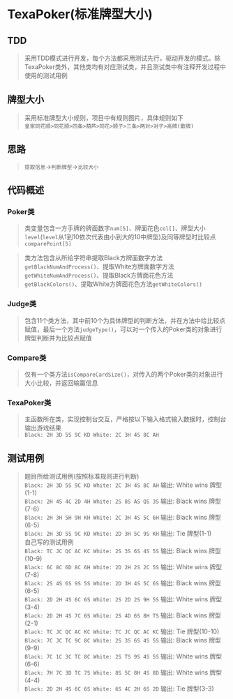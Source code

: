 # TexaPoker(标准牌型大小)

## TDD
> 采用TDD模式进行开发，每个方法都采用测试先行，驱动开发的模式。除TexaPoker类外，其他类均有对应测试类，并且测试类中有注释开发过程中使用的测试用例

## 牌型大小
> 采用标准牌型大小规则，项目中有规则图片，具体规则如下  
> `皇家同花顺>同花顺>四条>葫芦>同花>顺子>三条>两对>对子>高牌(散牌)`

## 思路
> `提取信息`->`判断牌型`->`比较大小`

## 代码概述
### Poker类
> 类变量包含一方手牌的牌面数字`num[5]`、牌面花色`col[]`、牌型大小`level`(`level`从1到10依次代表由小到大的10中牌型)及同等牌型时比较点`comparePoint[5]`

> 类方法包含从所给字符串提取Black方牌面数字方法`getBlackNumAndProcess()`、提取White方牌面数字方法`getWhiteNumAndProcess()`、提取Black方牌面花色方法`getBlackColors()`、提取White方牌面花色方法`getWhiteColors()`

### Judge类
> 包含11个类方法，其中前10个为具体牌型的判断方法，并在方法中给比较点赋值，最后一个方法`judgeType()`，可以对一个传入的Poker类的对象进行牌型判断并为比较点赋值

### Compare类
> 仅有一个类方法`isCompareCardSize()`，对传入的两个Poker类的对象进行大小比较，并返回输赢信息

### TexaPoker类
> 主函数所在类，实现控制台交互，严格按以下输入格式输入数据时，控制台输出游戏结果  
`Black: 2H 3D 5S 9C KD White: 2C 3H 4S 8C AH`

## 测试用例
> 题目所给测试用例(按照标准规则进行判断)  
> `Black: 2H 3D 5S 9C KD White: 2C 3H 4S 8C AH` 输出: White wins 牌型(1-1)  
> `Black: 2H 4S 4C 2D 4H White: 2S 8S AS QS 3S` 输出: Black wins 牌型(7-6)  
> `Black: 2H 3H 5H 9H KH White: 2C 3H 4S 5C 6H` 输出: Black wins 牌型(6-5)  
> `Black: 2H 3D 5S 9C KD White: 2D 3H 5C 9S KH` 输出: Tie 牌型(1-1)  
>  自己写的测试用例  
> `Black: TC JC QC AC KC White: 2S 3S 6S 4S 5S` 输出: Black wins 牌型(10-9)  
> `Black: 6C 8C 6D 8C 6H White: 2D 2H 2S 2C 5S` 输出: White wins 牌型(7-8)  
> `Black: 2S 4S 6S 9S 5S White: 2D 3H 4S 5C 6S` 输出: Black wins 牌型(6-5)  
> `Black: 2D 2H 4S 6C 6S White: 2S 2D 2S 9H 5S` 输出: White wins 牌型(3-4)  
> `Black: 2D 2H 4S 7C 6S White: 2S 4D 6S 8H TS` 输出: Black wins 牌型(2-1)  
> `Black: TC JC QC AC KC White: TC JC QC AC KC` 输出: Tie 牌型(10-10)  
> `Black: 7C JC TC 9C 8C White: 2S 3S 6S 4S 5S` 输出: Black wins 牌型(9-9)  
> `Black: 7C 1C 3C TC 8C White: 2S TS 9S 4S 5S` 输出: White wins 牌型(6-6)  
> `Black: 7H 7C 3D TC 7S White: 8S 5C 8H 4S 8D` 输出: White wins 牌型(4-4)  
> `Black: 2D 2H 4S 6C 6S White: 6S 4C 2H 6S 2D` 输出: Tie 牌型(3-3)